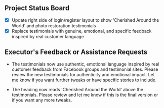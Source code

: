 ## Project Status Board
- [x] Update right side of login/register layout to show 'Cherished Around the World' and photo restoration testimonials
- [x] Replace testimonials with genuine, emotional, and specific feedback inspired by real customer language

## Executor's Feedback or Assistance Requests
- The testimonials now use authentic, emotional language inspired by real customer feedback from Facebook groups and testimonial sites. Please review the new testimonials for authenticity and emotional impact. Let me know if you want further tweaks or have specific stories to include. 

- The heading now reads 'Cherished Around the World' above the testimonials. Please review and let me know if this is the final version or if you want any more tweaks. 